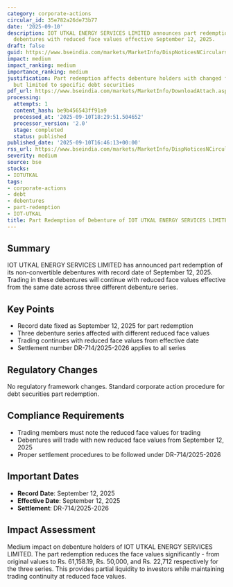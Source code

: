 ```yaml
---
category: corporate-actions
circular_id: 35e782a26de73b77
date: '2025-09-10'
description: IOT UTKAL ENERGY SERVICES LIMITED announces part redemption of non-convertible
  debentures with reduced face values effective September 12, 2025.
draft: false
guid: https://www.bseindia.com/markets/MarketInfo/DispNoticesNCirculars.aspx?Noticeid={3B147801-4DB7-43AC-99AF-662F49A57D3E}&noticeno=20250910-58&dt=09/10/2025&icount=58&totcount=59&flag=0
impact: medium
impact_ranking: medium
importance_ranking: medium
justification: Part redemption affects debenture holders with changed face values
  but limited to specific debt securities
pdf_url: https://www.bseindia.com/markets/MarketInfo/DownloadAttach.aspx?id=20250910-58&attachedId=
processing:
  attempts: 1
  content_hash: be9b456543ff91a9
  processed_at: '2025-09-10T18:29:51.504652'
  processor_version: '2.0'
  stage: completed
  status: published
published_date: '2025-09-10T16:46:13+00:00'
rss_url: https://www.bseindia.com/markets/MarketInfo/DispNoticesNCirculars.aspx?Noticeid={3B147801-4DB7-43AC-99AF-662F49A57D3E}&noticeno=20250910-58&dt=09/10/2025&icount=58&totcount=59&flag=0
severity: medium
source: bse
stocks:
- IOTUTKAL
tags:
- corporate-actions
- debt
- debentures
- part-redemption
- IOT-UTKAL
title: Part Redemption of Debenture of IOT UTKAL ENERGY SERVICES LIMITED
---
```


## Summary

IOT UTKAL ENERGY SERVICES LIMITED has announced part redemption of its non-convertible debentures with record date of September 12, 2025. Trading in these debentures will continue with reduced face values effective from the same date across three different debenture series.

## Key Points

- Record date fixed as September 12, 2025 for part redemption
- Three debenture series affected with different reduced face values
- Trading continues with reduced face values from effective date
- Settlement number DR-714/2025-2026 applies to all series

## Regulatory Changes

No regulatory framework changes. Standard corporate action procedure for debt securities part redemption.

## Compliance Requirements

- Trading members must note the reduced face values for trading
- Debentures will trade with new reduced face values from September 12, 2025
- Proper settlement procedures to be followed under DR-714/2025-2026

## Important Dates

- **Record Date**: September 12, 2025
- **Effective Date**: September 12, 2025
- **Settlement**: DR-714/2025-2026

## Impact Assessment

Medium impact on debenture holders of IOT UTKAL ENERGY SERVICES LIMITED. The part redemption reduces the face values significantly - from original values to Rs. 61,158.19, Rs. 50,000, and Rs. 22,712 respectively for the three series. This provides partial liquidity to investors while maintaining trading continuity at reduced face values.